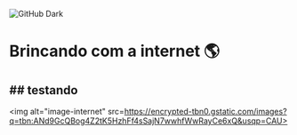 ![GitHub Dark](https://github.com/github-dark.png#gh-light-mode-only)

<h1>Brincando com a internet 🌎</h1>
<h2>## testando</h2>

<img alt="image-internet" src=https://encrypted-tbn0.gstatic.com/images?q=tbn:ANd9GcQBog4Z2tK5HzhFf4sSajN7wwhfWwRayCe6xQ&usqp=CAU>


